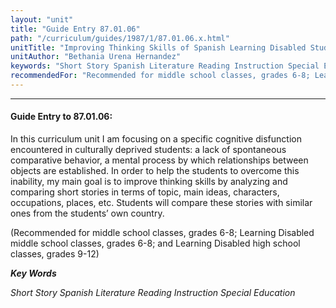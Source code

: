 ```yaml
---
layout: "unit"
title: "Guide Entry 87.01.06"
path: "/curriculum/guides/1987/1/87.01.06.x.html"
unitTitle: "Improving Thinking Skills of Spanish Learning Disabled Students through the Analysis of Latin-American Short Stories"
unitAuthor: "Bethania Urena Hernandez"
keywords: "Short Story Spanish Literature Reading Instruction Special Education"
recommendedFor: "Recommended for middle school classes, grades 6-8; Learning Disabled middle school classes, grades 6-8; and Learning Disabled high school classes, grades 9-12"
---
```

<body>
<hr/>
<h4>
Guide Entry to 87.01.06:
</h4>
In this curriculum unit I am focusing on a specific cognitive disfunction encountered in culturally deprived students: a lack of spontaneous comparative behavior, a mental process by which relationships between objects are established. In order to help the students to overcome this inability, my main goal is to improve thinking skills by analyzing and comparing short stories in terms of topic, main ideas, characters, occupations, places, etc. Students will compare these stories with similar ones from the students’ own country.
<p>
(Recommended for middle school classes, grades 6-8; Learning Disabled middle school classes, grades 6-8; and Learning Disabled high school classes, grades 9-12)
</p>
<p>
<b>
<i>
Key Words
</i>
</b>
<br/>
</p>
<p>
<i>
Short Story Spanish Literature Reading Instruction Special Education
</i>
</p>
</body>